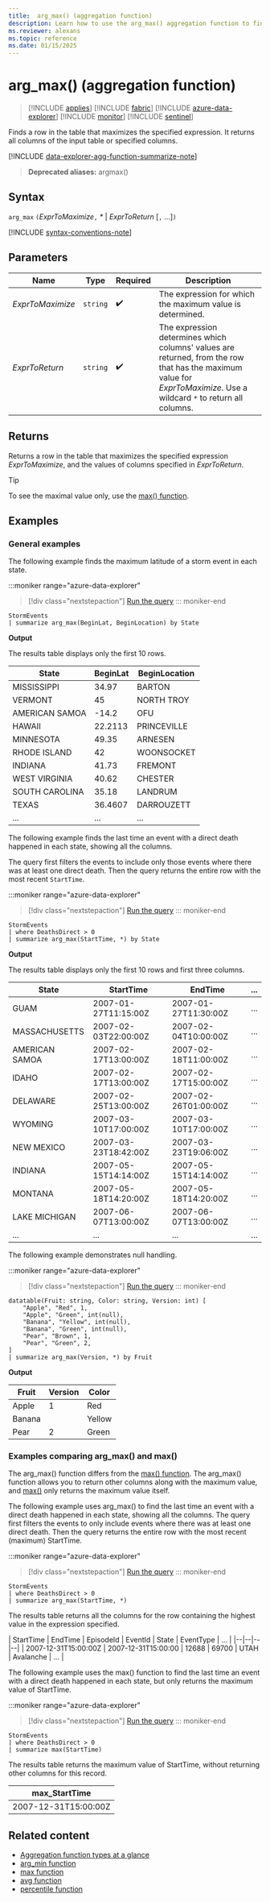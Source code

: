 ```yaml
---
title:  arg_max() (aggregation function)
description: Learn how to use the arg_max() aggregation function to find a row in a table that maximizes the input expression.
ms.reviewer: alexans
ms.topic: reference
ms.date: 01/15/2025
---
```

# arg_max() (aggregation function)

> [!INCLUDE [applies](../includes/applies-to-version/applies.md)] [!INCLUDE [fabric](../includes/applies-to-version/fabric.md)] [!INCLUDE [azure-data-explorer](../includes/applies-to-version/azure-data-explorer.md)] [!INCLUDE [monitor](../includes/applies-to-version/monitor.md)] [!INCLUDE [sentinel](../includes/applies-to-version/sentinel.md)]

Finds a row in the table that maximizes the specified expression. It returns all columns of the input table or specified columns.

[!INCLUDE [data-explorer-agg-function-summarize-note](../includes/agg-function-summarize-note.md)]

> **Deprecated aliases:** argmax()

## Syntax

`arg_max` `(`*ExprToMaximize*`,` *\** | *ExprToReturn*  [`,` ...]`)`

[!INCLUDE [syntax-conventions-note](../includes/syntax-conventions-note.md)]

## Parameters

| Name | Type | Required | Description |
|--|--|--|--|
| *ExprToMaximize* | `string` |  :heavy_check_mark: | The expression for which the maximum value is determined. |
| *ExprToReturn* | `string` |  :heavy_check_mark: | The expression determines which columns' values are returned, from the row that has the maximum value for *ExprToMaximize*.  Use a wildcard `*` to return all columns. |

## Returns

Returns a row in the table that maximizes the specified expression *ExprToMaximize*, and the values of columns specified in *ExprToReturn*.

> [!TIP]
> To see the maximal value only, use the [max() function](max-aggregation-function.md).

## Examples

### General examples

The following example finds the maximum latitude of a storm event in each state.

:::moniker range="azure-data-explorer"
> [!div class="nextstepaction"]
> <a href="https://dataexplorer.azure.com/clusters/help/databases/Samples?query=H4sIAAAAAAAAAwsuyS/KdS1LzSspVuCqUSguzc1NLMqsSlVILEqPz02s0HBKTc/M80ks0VGAsPKTE0sy8/M0FZIqFYJLEktSATqyPZtCAAAA" target="_blank">Run the query</a>
::: moniker-end

```kusto
StormEvents 
| summarize arg_max(BeginLat, BeginLocation) by State
```

**Output**

The results table displays only the first 10 rows.

| State                | BeginLat | BeginLocation        |
| -------------------- | -------- | -------------------- |
| MISSISSIPPI          | 34.97    | BARTON               |
| VERMONT              | 45       | NORTH TROY           |
| AMERICAN SAMOA       | -14.2    | OFU                  |
| HAWAII               | 22.2113  | PRINCEVILLE          |
| MINNESOTA            | 49.35    | ARNESEN              |
| RHODE ISLAND         | 42       | WOONSOCKET           |
| INDIANA              | 41.73    | FREMONT              |
| WEST VIRGINIA        | 40.62    | CHESTER              |
| SOUTH CAROLINA       | 35.18    | LANDRUM              |
| TEXAS                | 36.4607  | DARROUZETT           |
| ...             | ...    | ...            |

The following example finds the last time an event with a direct death happened in each state, showing all the columns.

The query first filters the events to include only those events where there was at least one direct death. Then the query returns the entire row with the most recent `StartTime`.

:::moniker range="azure-data-explorer"
> [!div class="nextstepaction"]
> <a href="https://dataexplorer.azure.com/clusters/help/databases/Samples?query=H4sIAAAAAAAAAwsuyS/KdS1LzSsp5qpRKM9ILUpVcElNLMkodsksSk0uUbBTMABKFJfm5iYWZValKiQWpcfnJlZoBJckFpWEZOam6ihoaSokVSoABUpSAQPollZPAAAA" target="_blank">Run the query</a>
::: moniker-end

```kusto
StormEvents
| where DeathsDirect > 0
| summarize arg_max(StartTime, *) by State
```

**Output**

The results table displays only the first 10 rows and first three columns.

| State | StartTime | EndTime | ... |
|--|--|--|--|
| GUAM | 2007-01-27T11:15:00Z | 2007-01-27T11:30:00Z | ... |
| MASSACHUSETTS | 2007-02-03T22:00:00Z | 2007-02-04T10:00:00Z | ... |
| AMERICAN SAMOA | 2007-02-17T13:00:00Z | 2007-02-18T11:00:00Z | ... |
| IDAHO | 2007-02-17T13:00:00Z | 2007-02-17T15:00:00Z | ... |
| DELAWARE | 2007-02-25T13:00:00Z | 2007-02-26T01:00:00Z | ... |
| WYOMING | 2007-03-10T17:00:00Z | 2007-03-10T17:00:00Z | ... |
| NEW MEXICO | 2007-03-23T18:42:00Z | 2007-03-23T19:06:00Z | ... |
| INDIANA | 2007-05-15T14:14:00Z | 2007-05-15T14:14:00Z | ... |
| MONTANA | 2007-05-18T14:20:00Z | 2007-05-18T14:20:00Z | ... |
| LAKE MICHIGAN | 2007-06-07T13:00:00Z | 2007-06-07T13:00:00Z | ... |
| ... | ... | ... | ... |

The following example demonstrates null handling.

:::moniker range="azure-data-explorer"
> [!div class="nextstepaction"]
> <a href="https://dataexplorer.azure.com/clusters/kvc6bc487453a064d3c9de.northeurope/databases/new-free-database?query=H4sIAAAAAAAAA31PwQrCMAy97ytCT530osfdnKBX8SCIiHQsjEKWjrRjKH68nWwoguYdkry8l5DaxoSKUG+ld7GAEMVxY2Djycu7PaIE57kAxzGHcwYp1LrrCJUBdcA6paX5oneCyKlIHs09UT4JSssJo+KERH74K/m1ZI9WxnkpfuCP6zM/+1Ymu2QPCH3bWnF3BCvNtXWsp5cMLHKobvD6/wlU5dHuDwEAAA==" target="_blank">Run the query</a>
::: moniker-end

```kusto
datatable(Fruit: string, Color: string, Version: int) [
    "Apple", "Red", 1,
    "Apple", "Green", int(null),
    "Banana", "Yellow", int(null),
    "Banana", "Green", int(null),
    "Pear", "Brown", 1,
    "Pear", "Green", 2,
]
| summarize arg_max(Version, *) by Fruit
```

**Output**

| Fruit | Version | Color |
|--|--|--|
| Apple | 1 | Red |
| Banana |  | Yellow |
| Pear | 2 | Green |

### Examples comparing arg_max() and max()

The arg_max() function differs from the [max() function](max-aggregation-function.md). The arg_max() function allows you to return other columns along with the maximum value, and [max()](max-aggregation-function.md) only returns the maximum value itself.

The following example uses arg_max() to find the last time an event with a direct death happened in each state, showing all the columns.
The query first filters the events to only include events where there was at least one direct death. Then the query returns the entire row with the most recent (maximum) StartTime.

:::moniker range="azure-data-explorer"
> [!div class="nextstepaction"]
> <a href="https://dataexplorer.azure.com/clusters/help/databases/Samples?query=H4sIAAAAAAAAAwsuyS%2FKdS1LzSsp5qpRKM9ILUpVcElNLMkodsksSk0uUbBTMABKFJfm5iYWZValKiQWpcfnJlZoBJckFpWEZOam6ihoaQIAErhf3kYAAAA%3D" target="_blank">Run the query</a>
::: moniker-end

```kusto
StormEvents
| where DeathsDirect > 0
| summarize arg_max(StartTime, *)
```

The results table returns all the columns for the row containing the highest value in the expression specified.

| StartTime | EndTime |	EpisodeId | EventId | State | EventType | ... |
|--|--|--|--|
| 2007-12-31T15:00:00Z | 2007-12-31T15:00:00 | 	12688 | 69700 | UTAH | Avalanche | ... |

The following example uses the max() function to find the last time an event with a direct death happened in each state, but only returns the maximum value of StartTime.

:::moniker range="azure-data-explorer"
> [!div class="nextstepaction"]
> <a href="https://dataexplorer.azure.com/clusters/help/databases/Samples?query=H4sIAAAAAAAAAwsuyS%2FKdS1LzSsp5qpRKM9ILUpVcElNLMkodsksSk0uUbBTMABKFJfm5iYWZValKuQmVmgElyQWlYRk5qZqAgD8HVVGPwAAAA%3D%3D" target="_blank">Run the query</a>
::: moniker-end

```kusto
StormEvents
| where DeathsDirect > 0
| summarize max(StartTime)
```

The results table returns the maximum value of StartTime, without returning other columns for this record.

| max_StartTime |
| --- |
| 2007-12-31T15:00:00Z |

## Related content

* [Aggregation function types at a glance](aggregation-functions.md)
* [arg_min function](arg-min-aggregation-function.md)
* [max function](max-aggregation-function.md)
* [avg function](avg-aggregation-function.md)
* [percentile function](percentiles-aggregation-function.md)
